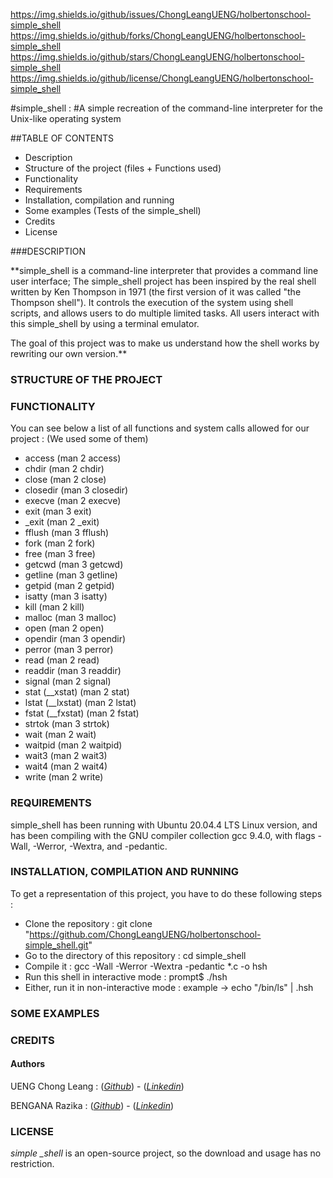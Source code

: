 https://img.shields.io/github/issues/ChongLeangUENG/holbertonschool-simple_shell
https://img.shields.io/github/forks/ChongLeangUENG/holbertonschool-simple_shell
https://img.shields.io/github/stars/ChongLeangUENG/holbertonschool-simple_shell
https://img.shields.io/github/license/ChongLeangUENG/holbertonschool-simple_shell

#simple_shell :
#A simple recreation of the command-line interpreter for the Unix-like operating system


##TABLE OF CONTENTS

- Description
- Structure of the project (files + Functions used)
- Functionality
- Requirements
- Installation, compilation and running
- Some examples (Tests of the simple_shell)
- Credits
- License


###DESCRIPTION

**simple_shell is a command-line interpreter that provides a command line user interface;
The simple_shell project has been inspired by the real shell written by Ken Thompson in 1971 (the first version of it was called "the Thompson shell").
It controls the execution of the system using shell scripts, and allows users to do multiple limited tasks.
All users interact with this simple_shell by using a terminal emulator.

The goal of this project was to make us understand how the shell works by rewriting our own version.**


### STRUCTURE OF THE PROJECT


### FUNCTIONALITY

You can see below a list of all functions and system calls allowed for our project :
(We used some of them)

- access (man 2 access)
- chdir (man 2 chdir)
- close (man 2 close)
- closedir (man 3 closedir)
- execve (man 2 execve)
- exit (man 3 exit)
- _exit (man 2 _exit)
- fflush (man 3 fflush)
- fork (man 2 fork)
- free (man 3 free)
- getcwd (man 3 getcwd)
- getline (man 3 getline)
- getpid (man 2 getpid)
- isatty (man 3 isatty)
- kill (man 2 kill)
- malloc (man 3 malloc)
- open (man 2 open)
- opendir (man 3 opendir)
- perror (man 3 perror)
- read (man 2 read)
- readdir (man 3 readdir)
- signal (man 2 signal)
- stat (__xstat) (man 2 stat)
- lstat (__lxstat) (man 2 lstat)
- fstat (__fxstat) (man 2 fstat)
- strtok (man 3 strtok)
- wait (man 2 wait)
- waitpid (man 2 waitpid)
- wait3 (man 2 wait3)
- wait4 (man 2 wait4)
- write (man 2 write)


### REQUIREMENTS

simple_shell has been running with Ubuntu 20.04.4 LTS Linux version, and has been compiling with the GNU compiler collection gcc 9.4.0, with flags -Wall, -Werror, -Wextra, and -pedantic.


### INSTALLATION, COMPILATION AND RUNNING

To get a representation of this project, you have to do these following steps :

- Clone the repository : git clone "https://github.com/ChongLeangUENG/holbertonschool-simple_shell.git"
- Go to the directory of this repository :  cd simple_shell
- Compile it : gcc -Wall -Werror -Wextra -pedantic *.c -o hsh
- Run this shell in interactive mode : prompt$ ./hsh
- Either, run it in non-interactive mode : example -> echo "/bin/ls" | .hsh


### SOME EXAMPLES


### CREDITS

#### Authors

UENG Chong Leang : (*[Github](https://github.com/ChongLeangUENG)*) - (*[Linkedin](https://www.linkedin.com/in/chong-leang-ueng-78521b23b/)*)

BENGANA Razika : (*[Github](https://github.com/Razika-Bengana)*) - (*[Linkedin](https://www.linkedin.com/in/razika-bengana-065284243/)*)


### LICENSE

*simple _shell* is an open-source project, so the download and usage has no restriction.
